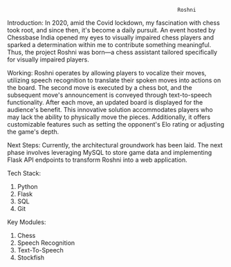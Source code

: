                                                            Roshni
                                                                
Introduction: 
In 2020, amid the Covid lockdown, my fascination with chess took root, and since then, it's become a daily pursuit. An event hosted by Chessbase India opened my eyes to visually impaired chess players and sparked a determination within me to contribute something meaningful. Thus, the project Roshni was born—a chess assistant tailored specifically for visually impaired players.

Working:
Roshni operates by allowing players to vocalize their moves, utilizing speech recognition to translate their spoken moves into actions on the board. The second move is executed by a chess bot, and the subsequent move's announcement is conveyed through text-to-speech functionality. After each move, an updated board is displayed for the audience's benefit. This innovative solution accommodates players who may lack the ability to physically move the pieces. Additionally, it offers customizable features such as setting the opponent's Elo rating or adjusting the game's depth.

Next Steps:
Currently, the architectural groundwork has been laid. The next phase involves leveraging MySQL to store game data and implementing Flask API endpoints to transform Roshni into a web application.

Tech Stack:
1. Python
2. Flask
3. SQL
4. Git

Key Modules:
1. Chess
2. Speech Recognition
3. Text-To-Speech
4. Stockfish
